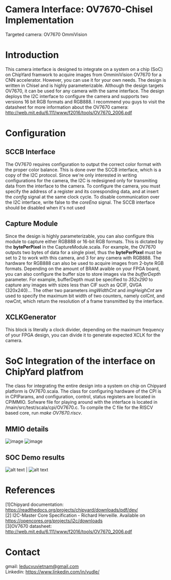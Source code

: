 # Camera Interface: OV7670-Chisel Implementation
Targeted camera: OV7670 OmmiVision
# Introduction
This camera interface is designed to integrate on a system on a chip (SoC) on ChipYard framwork to acquire images from OmminiVision OV7670 for a CNN accelerator. However, you can use it for your own needs. The design is written in Chisel and is highly parameterizable. Although the design targets OV7670, it can be used for any camera with the same interface. The design deploys the I2C interface to configure the camera and supports two versions 16 bit RGB formats and RGB888. I recommend you guys to visit the datasheet for more information about the OV7670 camera: http://web.mit.edu/6.111/www/f2016/tools/OV7670_2006.pdf
# Configuration
## SCCB Interface
The OV7670 requires configuration to output the correct color format with the proper color balance. This is done over the SCCB interface, which is a copy of the I2C protocol. Since we're only interested in writing configurations for the camera, the I2C is redesigned only for transmiting data from the interface to the camera. To configure the camera, you must specify the address of a register and its coresponding data, and at insert the *config* signal at the same clock cycle. To disable communication over the I2C interface, write false to the *coreEna* signal. The SCCB interface should be disabled when it's not used
## Capture Module
Since the design is highly parameterizable, you can also configure this module to capture either RGB888 or 16-bit RGB formats. This is dictated by the **bytePerPixel** in the CaptureModule.scala. For example, the OV7670 outputs two bytes of data for a single pixel, thus the **bytePerPixel** must be set to 2 to work with this camera, and 3 for any camera with RGB888. The hardware for RGB888 can also be used to acquire images from 2-byte RGB formats.
Depending on the amount of BRAM avaible on your FPGA board, you can also configure the buffer size to store images via the *bufferDepth* parameter. For example, bufferDepth must be specified to *352x290* to capture any images with sizes less than CIF such as QCIF, QVGA (320x240)... The other two parameters *imgWidthCnt* and *imgHeighCnt* are used to specify the maximum bit width of two counters, namely colCnt, and rowCnt, which return the resolution of a frame transmitted by the interface.
## XCLKGenerator
This block is literally a clock divider, depending on the maximum frequency of your FPGA design, you can divide it to generate expected XCLK for the camera.
# SoC Integration of the interface on ChipYard platfrom
The class for integrating the entire design into a system on chip on Chipyard platform is OV7670.scala. The class for configuring hardware of the CPI is in CPIParams, and configuration, control, status registers are located in CPIMMIO. Sofware file for playing around with the interface is located in /main/src/test/scala/cpi/OV7670.c. To compile the C file for the RISCV based core, run *make OV7670.riscv*.
## MMIO details
![image](https://user-images.githubusercontent.com/63137043/138415144-42276c3b-ba8a-4e48-b5a0-387dff0b14d3.png)
![image](https://user-images.githubusercontent.com/63137043/138415212-ac3ab355-6a2f-47a8-8ad7-1c4d9ffae341.png)
## SOC Demo results
![alt text](https://github.com/DucVu20/CameraInterface/blob/main/design/CIF_1.png) | ![alt text](https://github.com/DucVu20/CameraInterface/blob/main/design/QCIF.png)
# References
[1]Chipyard documentation: https://readthedocs.org/projects/chipyard/downloads/pdf/dev/ <br />
[2] I2C-Master Core Specification - Richard Herveille. Available on https://opencores.org/projects/i2c/downloads <br />
[3]OV7670 datasheet: http://web.mit.edu/6.111/www/f2016/tools/OV7670_2006.pdf <br />
# Contact
gmail: leducvuvietnam@gmail.com <br />
Linkedin: https://www.linkedin.com/in/vudle/
